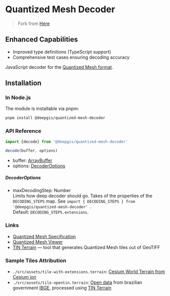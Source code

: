 Quantized Mesh Decoder
===========================================

> Fork from [Here](https://github.com/heremaps/quantized-mesh-decoder)

## Enhanced Capabilities

- Improved type definitions (TypeScript support)
- Comprehensive test cases ensuring decoding accuracy

JavaScript decoder for the [Quantized Mesh format](https://github.com/CesiumGS/quantized-mesh).

## Installation

### In Node.js

The module is installable via pnpm:

```sh
pnpm install @deepgis/quantized-mesh-decoder
```

### API Reference

```javascript
import {decode} from '@deepgis/quantized-mesh-decoder'

decode(buffer, options)
```

* buffer: [ArrayBuffer](https://developer.mozilla.org/en-US/docs/Web/JavaScript/Reference/Global_Objects/ArrayBuffer)
* options: [DecoderOptions](#decoderoptions)

##### DecoderOptions

* maxDecodingStep: Number  
  Limits how deep decoder should go.  Takes of the properties of the `DECODING_STEPS` map. See `import { DECODING_STEPS } from '@deepgis/quantized-mesh-decoder' `.   
  Default: `DECODING_STEPS.extensions`.


### Links

* [Quantized Mesh Specification](https://github.com/CesiumGS/quantized-mesh)
* [Quantized Mesh Viewer](https://github.com/me9rez/quantized-mesh-viewer)
* [TIN Terrain](https://github.com/heremaps/tin-terrain) — tool that generates Quantized Mesh tiles out of GeoTIFF

### Sample Tiles Attribution

- `./src/assets/tile-with-extensions.terrain`: [Cesium World Terrain from Cesium ion](https://cesiumjs.org/Cesium/Build/Apps/Sandcastle/index.html?src=Terrain.html)
- `./src/assets/tile-opentin.terrain`: [Open data](ftp://geoftp.ibge.gov.br//modelos_digitais_de_superficie/modelo_digital_de_elevacao_mde/rj25/tif/mde_27453ne_v1.zip) from brazilian government [IBGE](https://ww2.ibge.gov.br/english/), processed using [TIN Terrain](https://github.com/heremaps/tin-terrain)

